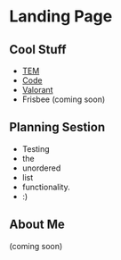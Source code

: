 # Landing Page

## Cool Stuff

- [TEM](https://www.mse.ncsu.edu/gao/research/)
- [Code](https://github.com/mcarter1239/)
- [Valorant](https://www.twitch.tv/mdspartan1/)
- Frisbee (coming soon)

## Planning Sestion

- Testing
- the
- unordered
- list
- functionality.
- :)

## About Me

(coming soon)
